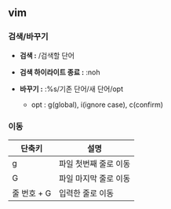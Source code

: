 ## vim

### 검색/바꾸기
* __검색 :__ /검색할 단어
* __검색 하이라이트 종료 :__ :noh

* __바꾸기 :__ :%s/기존 단어/새 단어/opt
  * opt : g(global), i(ignore case), c(confirm)

### 이동
|단축키|설명|
|-----|----|
|g|파일 첫번째 줄로 이동|
|G|파일 마지막 줄로 이동|
|줄 번호 + G|입력한 줄로 이동|
